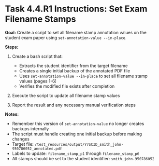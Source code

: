 # Task 4.4.R1 Instructions: Set Exam Filename Stamps

**Goal:** Create a script to set all filename stamp annotation values on the student exam paper using `set-annotation-value --in-place`.

**Steps:**

1. Create a bash script that:
   - Extracts the student identifier from the target filename
   - Creates a single initial backup of the annotated PDF file
   - Uses `set-annotation-value --in-place` to set all filename stamp values (pages 1-6)
   - Verifies the modified file exists after completion

2. Execute the script to update all filename stamp values

3. Report the result and any necessary manual verification steps

**Notes:**
- Remember this version of `set-annotation-value` no longer creates backups internally
- The script must handle creating one initial backup before making changes
- Target file: `/test_resources/output/Y7SCID_smith_john-950786052_annotated.pdf`
- Labels to update: `filename_stamp_p1` through `filename_stamp_p6`
- All stamps should be set to the student identifier: `smith_john-950786052`
